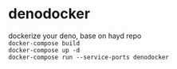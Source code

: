# denodocker
 dockerize your deno, base on hayd repo
 <br>
```docker-compose build```
 <br>
```docker-compose up -d```
 <br>
```docker-compose run --service-ports denodocker```
